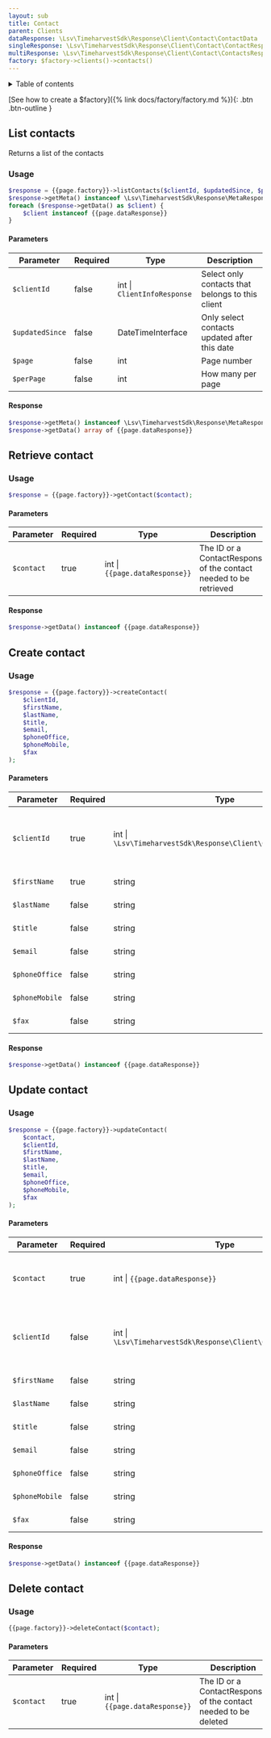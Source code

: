 ```yaml
---
layout: sub
title: Contact
parent: Clients
dataResponse: \Lsv\TimeharvestSdk\Response\Client\Contact\ContactData
singleResponse: \Lsv\TimeharvestSdk\Response\Client\Contact\ContactResponse
multiResponse: \Lsv\TimeharvestSdk\Response\Client\Contact\ContactsResponse
factory: $factory->clients()->contacts()
---
```


<details markdown="block">
<summary class="text-delta">Table of contents</summary>
- TOC
{:toc}
</details>

[See how to create a $factory]({% link docs/factory/factory.md %}){: .btn .btn-outline }

## List contacts

Returns a list of the contacts

### Usage

```php
$response = {{page.factory}}->listContacts($clientId, $updatedSince, $page, $perPage);
$response->getMeta() instanceof \Lsv\TimeharvestSdk\Response\MetaResponse
foreach ($response->getData() as $client) {
    $client instanceof {{page.dataResponse}}
}
```

#### Parameters

| Parameter       | Required | Type                        | Description                                      |
|-----------------|----------|-----------------------------|--------------------------------------------------|
| `$clientId`     | false    | int \| `ClientInfoResponse` | Select only contacts that belongs to this client |
| `$updatedSince` | false    | DateTimeInterface           | Only select contacts updated after this date     |
| `$page`         | false    | int                         | Page number                                      |
| `$perPage`      | false    | int                         | How many per page                                |

#### Response

```php
$response->getMeta() instanceof \Lsv\TimeharvestSdk\Response\MetaResponse;
$response->getData() array of {{page.dataResponse}}
```

## Retrieve contact

### Usage

```php
$response = {{page.factory}}->getContact($contact);
```

#### Parameters

| Parameter  | Required | Type                           | Description                                                       |
|------------|----------|--------------------------------|-------------------------------------------------------------------|
| `$contact` | true     | int \| `{{page.dataResponse}}` | The ID or a ContactResponse of the contact needed to be retrieved |

#### Response

```php
$response->getData() instanceof {{page.dataResponse}}
```

## Create contact

### Usage

```php
$response = {{page.factory}}->createContact(
    $clientId,
    $firstName,
    $lastName,
    $title,
    $email,
    $phoneOffice,
    $phoneMobile,
    $fax
);
```

#### Parameters

| Parameter      | Required | Type                                                                 | Description                                                                      |
|----------------|----------|----------------------------------------------------------------------|----------------------------------------------------------------------------------|
| `$clientId`    | true     | int \| `\Lsv\TimeharvestSdk\Response\Client\ClientInfoResponse`      | The ID or a ClientResponse of the client the contact needs to be associated with |
| `$firstName`   | true     | string                                                               | First name of the contact                                                        |
| `$lastName`    | false    | string                                                               | Last name of the contact                                                         |
| `$title`       | false    | string                                                               | Title of the contact                                                             |
| `$email`       | false    | string                                                               | Email of the contact                                                             |
| `$phoneOffice` | false    | string                                                               | Office phone of the contact                                                      |
| `$phoneMobile` | false    | string                                                               | Mobile phone of the contact                                                      |
| `$fax`         | false    | string                                                               | Fax of the contact                                                               |

#### Response

```php
$response->getData() instanceof {{page.dataResponse}}
```

## Update contact

### Usage

```php
$response = {{page.factory}}->updateContact(
    $contact,
    $clientId,
    $firstName,
    $lastName,
    $title,
    $email,
    $phoneOffice,
    $phoneMobile,
    $fax
);
```

#### Parameters

| Parameter      | Required | Type                                                            | Description                                                                      |
|----------------|----------|-----------------------------------------------------------------|----------------------------------------------------------------------------------|
| `$contact`     | true     | int \| `{{page.dataResponse}}`                                  | The ID or a ContactResponse of the contact needed to be updated                  |
| `$clientId`    | false    | int \| `\Lsv\TimeharvestSdk\Response\Client\ClientInfoResponse` | The ID or a ClientResponse of the client the contact needs to be associated with |
| `$firstName`   | false    | string                                                          | First name of the contact                                                        |
| `$lastName`    | false    | string                                                          | Last name of the contact                                                         |
| `$title`       | false    | string                                                          | Title of the contact                                                             |
| `$email`       | false    | string                                                          | Email of the contact                                                             |
| `$phoneOffice` | false    | string                                                          | Office phone of the contact                                                      |
| `$phoneMobile` | false    | string                                                          | Mobile phone of the contact                                                      |
| `$fax`         | false    | string                                                          | Fax of the contact                                                               |

#### Response

```php
$response->getData() instanceof {{page.dataResponse}}
```

## Delete contact

### Usage

```php
{{page.factory}}->deleteContact($contact);
```

#### Parameters

| Parameter  | Required | Type                           | Description                                                     |
|------------|----------|--------------------------------|-----------------------------------------------------------------|
| `$contact` | true     | int \| `{{page.dataResponse}}` | The ID or a ContactResponse of the contact needed to be deleted |

